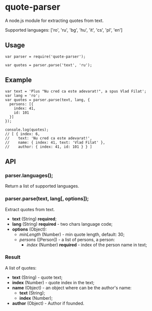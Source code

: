 # quote-parser

A node.js module for extracting quotes from text.

Supported languages: ['ro', 'ru', 'bg', 'hu', 'it', 'cs', 'pl', 'en']

## Usage

```
var parser = require('quote-parser');

var quotes = parser.parse('text', 'ru');
```

## Example

```
var text = 'Plus "Nu cred ca este adevarat!", a spus Vlad Filat';
var lang = 'ro';
var quotes = parser.parse(text, lang, {
  persons: [{
    index: 41,
    id: 101
  }]
});

console.log(quotes);
// [ { index: 6,
//    text: 'Nu cred ca este adevarat!',
//    name: { index: 41, text: 'Vlad Filat' },
//    author: { index: 41, id: 101 } } ]
```

## API

### parser.languages();

Return a list of supported languages.

### parser.parse(text, lang[, options]);

Extract quotes from text.

- **text** (String) **required**;
- **lang** (String) **required** - two chars language code;
- **options** (Object):
  - *minLength* (Number) - min quote length, default: 30;
  - *persons* ([Person]) - a list of persons, a person:
    - *index* (Number) **required** - index of the person name in text;

### Result

A list of quotes:

- **text** (String) - quote text;
- **index** (Number) - quote index in the text;
- **name** (Object) - an object where can be the author's name:
  - **text** (String);
  - **index** (Number);
- **author** (Object) - Author if founded.
